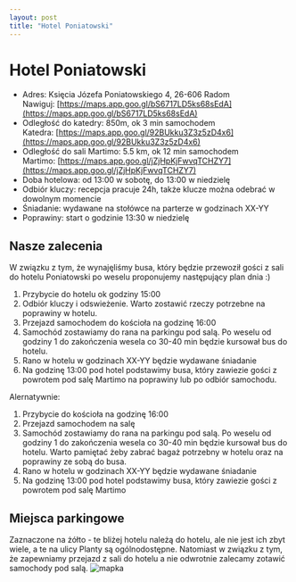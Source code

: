 ```yaml
---
layout: post
title: "Hotel Poniatowski"
---
```


# Hotel Poniatowski

* Adres: Księcia Józefa Poniatowskiego 4, 26-606 Radom\
Nawiguj: [https://maps.app.goo.gl/bS6717LD5ks68sEdA](https://maps.app.goo.gl/bS6717LD5ks68sEdA)
* Odległość do katedry: 850m, ok 3 min samochodem\
Katedra: [https://maps.app.goo.gl/92BUkku3Z3z5zD4x6](https://maps.app.goo.gl/92BUkku3Z3z5zD4x6)
* Odległość do sali Martimo: 5.5 km, ok 12 min samochodem\
Martimo: [https://maps.app.goo.gl/jZjHpKjFwvqTCHZY7](https://maps.app.goo.gl/jZjHpKjFwvqTCHZY7)
* Doba hotelowa: od 13:00 w sobotę, do 13:00 w niedzielę
* Odbiór kluczy: recepcja pracuje 24h, także klucze można odebrać w dowolnym momencie
* Śniadanie: wydawane na stołówce na parterze w godzinach XX-YY
* Poprawiny: start o godzinie 13:30 w niedzielę

## Nasze zalecenia

W związku z tym, że wynajęliśmy busa, który będzie przewoził gości z sali do hotelu Poniatowski po weselu proponujemy następujący plan dnia :)

1. Przybycie do hotelu ok godziny 15:00
2. Odbiór kluczy i odswieżenie. Warto zostawić rzeczy potrzebne na poprawiny w hotelu.
3. Przejazd samochodem do kościoła na godzinę 16:00
4. Samochód zostawiamy do rana na parkingu pod salą. Po weselu od godziny 1 do zakończenia wesela co 30-40 min będzie kursował bus do hotelu.
5. Rano w hotelu w godzinach XX-YY będzie wydawane śniadanie
6. Na godzinę 13:00 pod hotel podstawimy busa, który zawiezie gości z powrotem pod salę Martimo na poprawiny lub po odbiór samochodu.

Alernatywnie:

1. Przybycie do kościoła na godzinę 16:00
2. Przejazd samochodem na salę
3. Samochód zostawiamy do rana na parkingu pod salą. Po weselu od godziny 1 do zakończenia wesela co 30-40 min będzie kursował bus do hotelu. Warto pamiętać żeby zabrać bagaż potrzebny w hotelu oraz na poprawiny ze sobą do busa. 
5. Rano w hotelu w godzinach XX-YY będzie wydawane śniadanie
6. Na godzinę 13:00 pod hotel podstawimy busa, który zawiezie gości z powrotem pod salę Martimo

## Miejsca parkingowe
Zaznaczone na żółto - te bliżej hotelu należą do hotelu, ale nie jest ich zbyt wiele, a te na ulicy Planty są ogólnodostępne. Natomiast w związku z tym, że zapewniamy przejazd z sali do hotelu a nie odwrotnie zalecamy zotawić samochody pod salą.
![mapka](/piotrmaj.github.io/assets/2024_06_21_15_01_13_Hotel_Poniatowski_Google_Maps.png "mapka")

